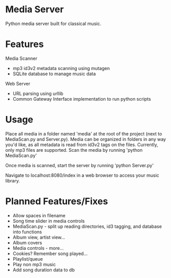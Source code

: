 # Media Server

Python media server built for classical music.

# Features

Media Scanner
- mp3 id3v2 metadata scanning using mutagen
- SQLite database to manage music data

Web Server
- URL parsing using urllib
- Common Gateway Interface implementation to run python scripts


# Usage

Place all media in a folder named 'media' at the root of the project (next to MediaScan.py and Server.py). Media can be organized in folders in any way you'd like, as all metadata is read from id3v2 tags on the files. Currently, only mp3 files are supported. Scan the media by running 'python MediaScan.py'<br>

Once media is scanned, start the server by running 'python Server.py'<br>

Navigate to localhost:8080/index in a web browser to access your music library.

# Planned Features/Fixes

- Allow spaces in filename<br>
- Song time slider in media controls<br>
- MediaScan.py - split up reading directories, id3 tagging, and database into functions<br>
- Album view, artist view...<br>
- Album covers<br>
- Media controls - more...<br>
- Cookies? Remember song played...<br>
- Playlist/queue<br>
- Play non mp3 music<br>
- Add song duration data to db